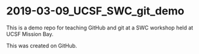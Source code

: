 # 2019-03-09_UCSF_SWC_git_demo
	
This is a demo repo for teaching GitHub and git at a SWC workshop held at UCSF Mission Bay.
	
This was created on GitHub.
